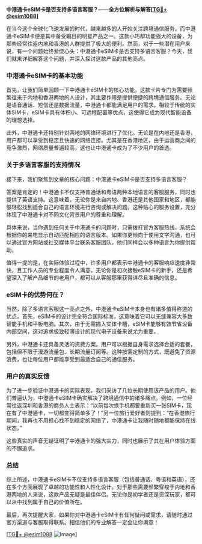 **中港通卡eSIM卡是否支持多语言客服？——全方位解析与解答[[TG💪+ @esim1088](https://t.me/s/esim1088)]**

在当今这个全球化飞速发展的时代，越来越多的人开始关注跨境通信服务，而中港通卡eSIM卡便是其中备受瞩目的明星产品之一。这款小巧却功能强大的设备，为那些经常往返内地和香港的人群提供了极大的便利。然而，对于一些潜在用户来说，有一个问题始终萦绕心头：中港通卡eSIM卡是否支持多语言客服？今天，我们就来详细解答这个问题，并深入探讨这款产品的其他亮点。

### 中港通卡eSIM卡的基本功能

首先，让我们简单回顾一下中港通卡eSIM卡的核心功能。这款卡片专门为需要频繁往来于内地和香港两地的人设计，其主要作用是提供便捷的跨境通信服务。无论是语音通话、短信还是数据流量，中港通卡都能满足用户的需求。相较于传统的实体SIM卡，eSIM卡具有体积小、可远程配置等优点，这使得它成为现代智能设备的理想选择。

此外，中港通卡还特别针对两地的网络环境进行了优化。无论是在内地还是香港，用户都可以享受到稳定且快速的网络连接。尤其是在香港地区，由于运营商之间的竞争激烈，网络质量普遍较高，这也让中港通卡成为了不少用户的首选。

### 关于多语言客服的支持情况

接下来，我们聚焦到文章的核心问题：中港通卡eSIM卡是否支持多语言客服？

答案是肯定的！中港通卡不仅支持普通话和粤语两种本地语言的客服服务，同时也提供了英语支持。这意味着，无论你是来自内地、香港还是其他国家和地区，都能够轻松找到适合自己的语言环境进行咨询或解决问题。这种贴心的服务设置，充分体现了中港通卡对不同文化背景用户的尊重和理解。

具体来说，当你遇到任何关于中港通卡的问题时，只需拨打官方客服热线，系统会根据你的来电显示自动匹配相应的语言版本。如果你更倾向于使用文字沟通，也可以通过官方网站或社交媒体平台联系客服团队，他们同样会以多种语言为你提供帮助。

值得一提的是，在实际体验过程中，许多用户都表示中港通卡的客服响应速度非常快，且工作人员的专业程度令人满意。无论你是初次接触eSIM卡的新手，还是希望深入了解产品细节的老用户，都可以从客服那里获得详尽且准确的信息。

### eSIM卡的优势何在？

当然，除了多语言客服这一亮点之外，中港通卡eSIM卡本身也有诸多值得称道的优点。首先，eSIM卡的设计完全符合国际标准，这意味着它可以无缝兼容大多数智能手机和平板电脑。其次，由于无需插入实体卡槽，eSIM卡能够有效节省设备内部空间，这对追求极致轻薄设计的现代电子设备来说尤为重要。

另外，中港通卡还具备灵活的资费方案。用户可以根据自身需求选择合适的套餐，包括但不限于漫游流量包、长期流量订阅等。这种按需定制的方式，既避免了资源浪费，也让每位用户都能享受到最适合自己的通信服务。

### 用户的真实反馈

为了进一步验证中港通卡的实际表现，我们采访了几位长期使用该产品的用户。他们普遍认为，中港通卡eSIM卡确实解决了跨境通信中的诸多痛点。例如，一位经常往返深圳和香港的商务人士表示：“以前每次换手机都要重新买一张SIM卡，现在有了中港通卡，一切都变得简单多了！”另一位旅行爱好者则提到：“在香港旅行期间，我再也不用担心找不到稳定的网络了，中港通卡让我随时随地都能保持在线状态。”

这些真实的声音无疑证明了中港通卡的强大实力，同时也展示了其在用户体验方面的不懈追求。

### 总结

综上所述，中港通卡eSIM卡不仅支持多语言客服（包括普通话、粤语和英语），还在多个方面展现了卓越的功能性和人性化设计。对于那些需要频繁穿梭于内地和香港两地的人来说，这款产品无疑是最佳伴侣。无论你是初学者还是资深玩家，都可以从中找到属于自己的价值所在。

最后，再次提醒大家，如果你对中港通卡eSIM卡有任何疑问或需求，请随时通过官方渠道与客服取得联系。相信他们的专业解答一定会让你满意！

[[TG💪+ @esim1088](https://t.me/s/esim1088) ![Image](https://i.postimg.cc/4NQfJmqS/Snipaste-2025-05-13-00-14-12.png)]